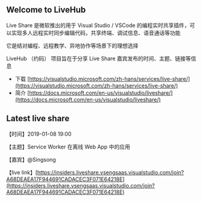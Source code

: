 ## Welcome to LiveHub

Live Share 是微软推出的用于 Visual Studio / VSCode 的编程实时共享插件，可以实现多人远程实时同步编辑代码，共享终端、调试信息、语音通话等功能

它是结对编程、远程教学、异地协作等场景下的理想选择

LiveHub （约码） 项目旨在于分享 Live Share 嘉宾发布的时间、主题、链接等信息

* 下载 [https://visualstudio.microsoft.com/zh-hans/services/live-share/](https://visualstudio.microsoft.com/zh-hans/services/live-share/)
* 简介 [https://docs.microsoft.com/en-us/visualstudio/liveshare/](https://docs.microsoft.com/en-us/visualstudio/liveshare/)

## Latest live share

【时间】2019-01-08 19:00

【主题】Service Worker 在离线 Web App 中的应用

【嘉宾】@Singsong

【live link】[https://insiders.liveshare.vsengsaas.visualstudio.com/join?A68DEAEA17F944691CADACEC3F071E64218E](https://insiders.liveshare.vsengsaas.visualstudio.com/join?A68DEAEA17F944691CADACEC3F071E64218E)


